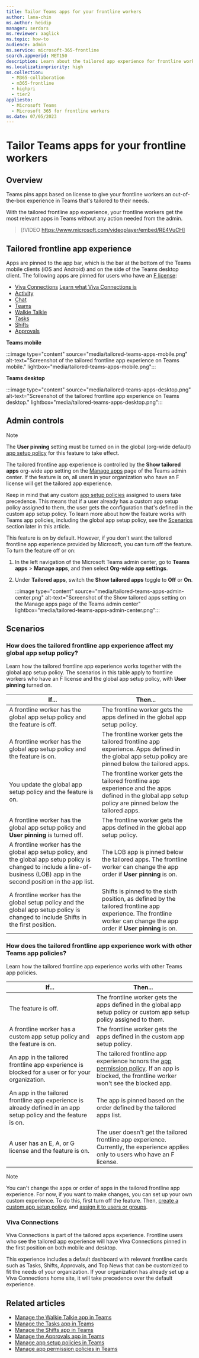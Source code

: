 ```yaml
---
title: Tailor Teams apps for your frontline workers
author: lana-chin
ms.author: heidip
manager: serdars
ms.reviewer: aaglick
ms.topic: how-to
audience: admin
ms.service: microsoft-365-frontline
search.appverid: MET150
description: Learn about the tailored app experience for frontline workers in Microsoft Teams.
ms.localizationpriority: high
ms.collection: 
  - M365-collaboration
  - m365-frontline
  - highpri
  - tier2
appliesto: 
  - Microsoft Teams
  - Microsoft 365 for frontline workers
ms.date: 07/05/2023
---
```


# Tailor Teams apps for your frontline workers

## Overview

Teams pins apps based on license to give your frontline workers an out-of-the-box experience in Teams that's tailored to their needs.

With the tailored frontline app experience, your frontline workers get the most relevant apps in Teams without any action needed from the admin.

> [!VIDEO https://www.microsoft.com/videoplayer/embed/RE4VuCH]

## Tailored frontline app experience

Apps are pinned to the app bar, which is the bar at the bottom of the Teams mobile clients (iOS and Android) and on the side of the Teams desktop client. The following apps are pinned for users who have an [F license](https://www.microsoft.com/microsoft-365/enterprise/frontline#office-SKUChooser-0dbn8nt):

- [Viva Connections](#viva-connections) [Learn what Viva Connections is](https://support.microsoft.com/office/your-intranet-is-now-in-microsoft-teams-8b4e7f76-f305-49a9-b6d2-09378476f95b)
- [Activity](https://support.microsoft.com/office/explore-the-activity-feed-in-teams-91c635a1-644a-4c60-9c98-233db3e13a56)
- [Chat](https://support.microsoft.com/office/get-started-with-chat-0b506ce2-eb6d-4fca-9668-e56980ba755e)
- [Teams](https://support.microsoft.com/office/teams-and-channels-in-microsoft-teams-c6d0e61d-a61e-44a6-a972-04f2a8fa4155)
- [Walkie Talkie](https://support.microsoft.com/office/get-started-with-teams-walkie-talkie-25bdc3d5-bbb2-41b7-89bf-650fae0c8e0c)
- [Tasks](https://support.microsoft.com/office/use-the-tasks-app-in-teams-e32639f3-2e07-4b62-9a8c-fd706c12c070)
- [Shifts](https://support.microsoft.com/office/what-is-shifts-f8efe6e4-ddb3-4d23-b81b-bb812296b821)
- [Approvals](https://support.microsoft.com/office/what-is-approvals-a9a01c95-e0bf-4d20-9ada-f7be3fc283d3)

**Teams mobile**

:::image type="content" source="media/tailored-teams-apps-mobile.png" alt-text="Screenshot of the tailored frontline app experience on Teams mobile." lightbox="media/tailored-teams-apps-mobile.png":::

**Teams desktop**

:::image type="content" source="media/tailored-teams-apps-desktop.png" alt-text="Screenshot of the tailored frontline app experience on Teams desktop." lightbox="media/tailored-teams-apps-desktop.png":::

## Admin controls

> [!NOTE]
> The **User pinning** setting must be turned on in the global (org-wide default) [app setup policy](/microsoftteams/teams-app-setup-policies) for this feature to take effect.

The tailored frontline app experience is controlled by the **Show tailored apps** org-wide app setting on the [Manage apps](/microsoftteams/manage-apps#manage-org-wide-app-settings) page of the Teams admin center. If the feature is on, all users in your organization who have an F license will get the tailored app experience.

Keep in mind that any custom [app setup policies](/microsoftteams/teams-app-setup-policies) assigned to users take precedence. This means that if a user already has a custom app setup policy assigned to them, the user gets the configuration that's defined in the custom app setup policy. To learn more about how the feature works with Teams app policies, including the global app setup policy, see the [Scenarios](#scenarios) section later in this article.

This feature is on by default. However, if you don't want the tailored frontline app experience provided by Microsoft, you can turn off the feature. To turn the feature off or on:

1. In the left navigation of the Microsoft Teams admin center, go to **Teams apps** > **Manage apps**, and then select **Org-wide app settings**.
2. Under **Tailored apps**, switch the **Show tailored apps** toggle to **Off** or **On**.

    :::image type="content" source="media/tailored-teams-apps-admin-center.png" alt-text="Screenshot of the Show tailored apps setting on the Manage apps page of the Teams admin center" lightbox="media/tailored-teams-apps-admin-center.png":::

## Scenarios

### How does the tailored frontline app experience affect my global app setup policy?

Learn how the tailored frontline app experience works together with the global app setup policy. The scenarios in this table apply to frontline workers who have an F license and the global app setup policy, with **User pinning** turned on.

|If... |Then... |
|---------|---------|
|A frontline worker has the global app setup policy and the feature is off. |The frontline worker gets the apps defined in the global app setup policy.|
|A frontline worker has the global app setup policy and the feature is on.     | The frontline worker gets the tailored frontline app experience. Apps defined in the global app setup policy are pinned below the tailored apps.      |
|You update the global app setup policy and the feature is on.     |The frontline worker gets the tailored frontline app experience and the apps defined in the global app setup policy are pinned below the tailored apps.         |
|A frontline worker has the global app setup policy and **User pinning** is turned off. |The frontline worker gets the apps defined in the global app setup policy.|
|A frontline worker has the global app setup policy, and the global app setup policy is changed to include a line-of-business (LOB) app in the second position in the app list. |The LOB app is pinned below the tailored apps. The frontline worker can change the app order if **User pinning** is on.         |
|A frontline worker has the global setup policy and the global app setup policy is changed to include Shifts in the first position.  |Shifts is pinned to the sixth position, as defined by the tailored frontline app experience. The frontline worker can change the app order if **User pinning** is on.          |

### How does the tailored frontline app experience work with other Teams app policies?

Learn how the tailored frontline app experience works with other Teams app policies.

|If...  |Then... |
|---------|---------|
The feature is off.   | The frontline worker gets the apps defined in the global app setup policy or custom app setup policy assigned to them.          |
|A frontline worker has a custom app setup policy and the feature is on.    |The frontline worker gets the apps defined in the custom app setup policy.          |
|An app in the tailored frontline app experience is blocked for a user or for your organization.      |The tailored frontline app experience honors the [app permission policy](/microsoftteams/teams-app-permission-policies). If an app is blocked, the frontline worker won't see the blocked app.           |
|An app in the tailored frontline app experience is already defined in an app setup policy and the feature is on. |The app is pinned based on the order defined by the tailored apps list.        |
|A user has an E, A, or G license and the feature is on.   | The user doesn't get the tailored frontline app experience. Currently, the experience applies only to users who have an F license.        |

> [!NOTE]
> You can't change the apps or order of apps in the tailored frontline app experience. For now, if you want to make changes, you can set up your own custom experience. To do this, first turn off the feature. Then, [create a custom app setup policy](/microsoftteams/teams-app-setup-policies), and [assign it to users or groups](/microsoftteams/assign-policies-users-and-groups).

### Viva Connections

Viva Connections is part of the tailored apps experience. Frontline users who see the tailored app experience will have Viva Connections pinned in the first position on both mobile and desktop.

This experience includes a default dashboard with relevant frontline cards such as Tasks, Shifts, Approvals, and Top News that can be customized to fit the needs of your organization. If your organization has already set up a Viva Connections home site, it will take precedence over the default experience.

## Related articles

- [Manage the Walkie Talkie app in Teams](/microsoftteams/walkie-talkie?bc=/microsoft-365/frontline/breadcrumb/toc.json&toc=/microsoft-365/frontline/toc.json)
- [Manage the Tasks app in Teams](/microsoftteams/manage-tasks-app?bc=/microsoft-365/frontline/breadcrumb/toc.json&toc=/microsoft-365/frontline/toc.json)
- [Manage the Shifts app in Teams](/microsoftteams/expand-teams-across-your-org/shifts/manage-the-shifts-app-for-your-organization-in-teams?bc=/microsoft-365/frontline/breadcrumb/toc.json&toc=/microsoft-365/frontline/toc.json)
- [Manage the Approvals app in Teams](/microsoftteams/approval-admin?bc=/microsoft-365/frontline/breadcrumb/toc.json&toc=/microsoft-365/frontline/toc.json)
- [Manage app setup policies in Teams](/microsoftteams/teams-app-setup-policies)
- [Manage app permission policies in Teams](/microsoftteams/teams-app-permission-policies)
